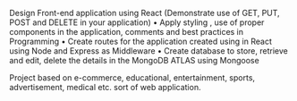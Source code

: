 Design Front-end application using React (Demonstrate use of GET, PUT, POST and DELETE in your application)
•       Apply styling , use of proper components in the application, comments and best practices in Programming
•       Create routes for the application created using in React using Node and Express as Middleware
•       Create database to store, retrieve and edit, delete the details in the MongoDB ATLAS using Mongoose

Project based on e-commerce, educational, entertainment, sports, advertisement, medical  etc. sort of web application.
